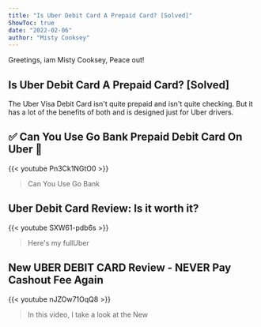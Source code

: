 ```yaml
---
title: "Is Uber Debit Card A Prepaid Card? [Solved]"
ShowToc: true 
date: "2022-02-06"
author: "Misty Cooksey" 
---
```


Greetings, iam Misty Cooksey, Peace out!
## Is Uber Debit Card A Prepaid Card? [Solved]
The Uber Visa Debit Card isn't quite prepaid and isn't quite checking. But it has a lot of the benefits of both and is designed just for Uber drivers.

## ✅  Can You Use Go Bank Prepaid Debit Card On Uber 🔴
{{< youtube Pn3Ck1NGtO0 >}}
>Can You Use Go Bank 

## Uber Debit Card Review: Is it worth it?
{{< youtube SXW61-pdb6s >}}
>Here's my fullUber 

## New UBER DEBIT CARD Review - NEVER Pay Cashout Fee Again
{{< youtube nJZOw71OqQ8 >}}
>In this video, I take a look at the New 

